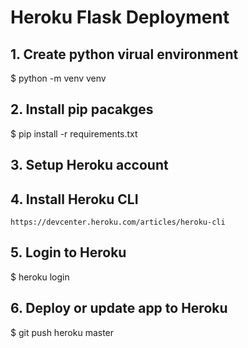 # Heroku Flask Deployment
## 1. Create python virual environment
$ python -m venv venv

## 2. Install pip pacakges
$ pip install -r requirements.txt

## 3. Setup Heroku account

## 4. Install Heroku CLI
`https://devcenter.heroku.com/articles/heroku-cli`

## 5. Login to Heroku
$ heroku login

## 6. Deploy or update app to Heroku
$ git push heroku master